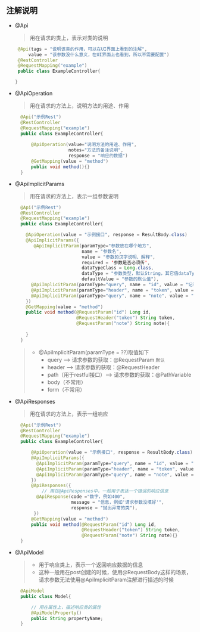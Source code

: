 ## 注解说明
- @Api
    > 用在请求的类上，表示对类的说明
    ```java
     @Api(tags = "说明该类的作用，可以在UI界面上看到的注解",
         value = "该参数没什么意义，在UI界面上也看到，所以不需要配置")
     @RestController
     @RequestMapping("example")
     public class ExampleController{
    
    }
    ```
- @ApiOperation
    > 用在请求的方法上，说明方法的用途、作用
    ```java
      @Api("示例Rest")
      @RestController
      @RequestMapping("example")
      public class ExampleController{
      
          @ApiOperation(value="说明方法的用途、作用",
                        notes="方法的备注说明",
                        response = "响应的数据")
          @GetMapping(value = "method")
          public void method(){}
      }
    ```    
 
- @ApiImplicitParams
    > 用在请求的方法上，表示一组参数说明
    ```java
      @Api("示例Rest")
      @RestController
      @RequestMapping("example")
      public class ExampleController{  
    
        @ApiOperation(value = "示例接口", response = ResultBody.class)
        @ApiImplicitParams({
           @ApiImplicitParam(paramType="参数放在哪个地方", 
                             name = "参数名", 
                             value = "参数的汉字说明、解释", 
                             required = '参数是否必须传', 
                             dataTypeClass = Long.class,
                             dataType = "参数类型，默认String，其它值dataType='Integer' || 与 dataTypeClass 二选一",
                             defaultValue = "参数的默认值"),
          @ApiImplicitParam(paramType="query", name = "id", value = "记录ID", required = true, dataTypeClass = Long.class),
          @ApiImplicitParam(paramType="header", name = "token", value = "token", required = true, dataTypeClass = String.class),
          @ApiImplicitParam(paramType="query", name = "note", value = "笔记", required = true, dataTypeClass = String.class),
        })            
        @GetMapping(value = "method")          
        public void method(@RequestParam("id") Long id,
                           @RequestHeader("token") String token,
                           @RequestParam("note") String note){
            
        }
      }
    ``` 
    > - @ApiImplicitParam(paramType = ??)取值如下
    >   - query  --> 请求参数的获取：@RequestParam `默认`
    >   - header --> 请求参数的获取：@RequestHeader
    >   - path（用于restful接口）--> 请求参数的获取：@PathVariable
    >   - body（不常用）
    >   - form（不常用）
     

- @ApiResponses
    > 用在请求的方法上，表示一组响应
    ```java
      @Api("示例Rest")
      @RestController
      @RequestMapping("example")
      public class ExampleController{
    
          @ApiOperation(value = "示例接口", response = ResultBody.class)
          @ApiImplicitParams({
            @ApiImplicitParam(paramType="query", name = "id", value = "记录ID", required = true, dataTypeClass = Long.class),
            @ApiImplicitParam(paramType="header", name = "token", value = "token", required = true, dataTypeClass = String.class),
            @ApiImplicitParam(paramType="query", name = "note", value = "笔记", required = true, dataTypeClass = String.class),
          })    
          @ApiResponses({
              // 用在@ApiResponses中，一般用于表达一个错误的响应信息
            @ApiResponse(code ="数字，例如400",
                         message = "信息，例如'请求参数没填好'",
                         response = "抛出异常的类"),
           })
          @GetMapping(value = "method")
          public void method(@RequestParam("id") Long id,
                             @RequestHeader("token") String token,
                             @RequestParam("note") String note){}
      }
    ```    
- @ApiModel
    > - 用于响应类上，表示一个返回响应数据的信息
    > - 这种一般用在post创建的时候，使用@RequestBody这样的场景，请求参数无法使用@ApiImplicitParam注解进行描述的时候
    ```java
      @ApiModel
      public class Model{
    
          // 用在属性上，描述响应类的属性
          @ApiModelProperty()
          public String propertyName;
      }
    ``` 